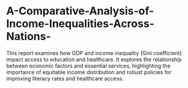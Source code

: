# A-Comparative-Analysis-of-Income-Inequalities-Across-Nations-
This report examines how GDP and income inequality (Gini coefficient) impact access to education and healthcare. It explores the relationship between economic factors and essential services, highlighting the importance of equitable income distribution and robust policies for improving literacy rates and healthcare access.
